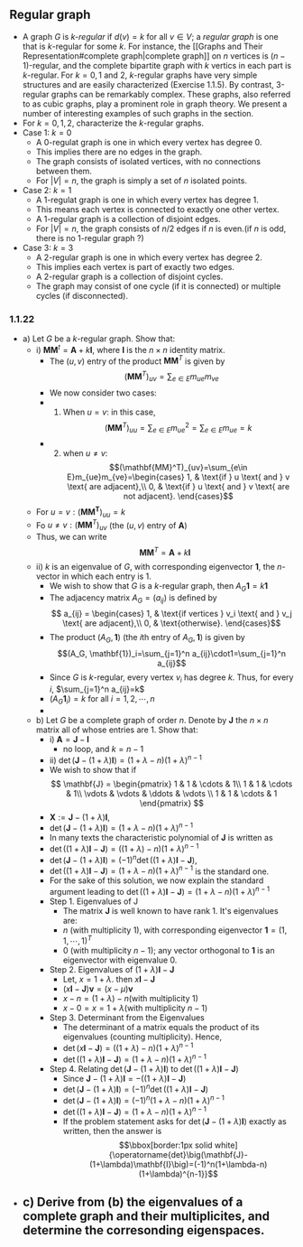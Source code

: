 ## Regular graph
- A graph $G$ is *k-regular* if $d(v)=k$ for all $v\in V$; a *regular graph* is one that is $k$-regular for some $k$. For instance, the [[Graphs and Their Representation#complete graph|complete graph]] on $n$ vertices is $(n-1)$-regular, and the complete bipartite graph with $k$ vertics in each part is $k$-regular. For $k=0, 1$ and 2, $k$-regular graphs have very simple structures and are easily characterized (Exercise 1.1.5). By contrast, 3-regular graphs can be remarkably complex. These graphs, also referred to as $\text{cubic}$ graphs, play a prominent role in graph theory. We present a number of interesting examples of such graphs in the section.
- For $k=0, 1, 2$, characterize the $k$-regular graphs.
- Case 1: $k=0$
  - A 0-regulat graph is one in which every vertex has degree 0.
  - This implies there are no edges in the graph.
  - The graph consists of isolated vertices, with no connections between them.
  - For $|V|=n$, the graph is simply a set of $n$ isolated points.
- Case 2: $k=1$
  - A 1-regulat graph is one in which every vertex has degree 1.
  - This means each vertex is connected to exactly one other vertex.
  - A 1-regular graph is a collection of disjoint edges.
  - For $|V|=n$, the graph consists of $n/2$ edges if $n$ is even.(if $n$ is odd, there is no 1-regular graph ?)
- Case 3: $k=3$
  - A 2-regular graph is one in which every vertex has degree 2.
  - This implies each vertex is part of exactly two edges.
  - A 2-regular graph is a collection of disjoint cycles.
  - The graph may consist of one cycle (if it is connected) or multiple cycles (if disconnected).
### 1.1.22
- a) Let $G$ be a $k$-regular graph. Show that:
  - i) $\mathbf{MM}^t=\mathbf{A}+k\mathbf{I}$, where $\mathbf{I}$ is the $n\times n$ identity matrix.
    - The $(u, v)$ entry of the product $\mathbf{MM}^T$ is given by $$(\mathbf{MM}^T)_{uv}=\sum_{e\in E}m_{ue}m_{ve}$$
    - We now consider two cases:
    - 1. When $u=v$: in this case, $$(\mathbf{MM}^T)_{uu}=\sum_{e\in E}m_{ue}^2=\sum_{e\in E}m_{ue}=k$$
    - 2. when $u\neq v$: $$(\mathbf{MM}^T)_{uv}=\sum_{e\in E}m_{ue}m_{ve}=\begin{cases}
   1, & \text{if } u \text{ and } v \text{ are adjacent},\\
   0, & \text{if } u \text{ and } v \text{ are not adjacent}.
   \end{cases}$$
   - For $u=v:(\mathbf{MM^T})_{uu}=k$
   - Fo $u\neq v:(\mathbf{MM}^T)_{uv}$ (the $(u,v)$ entry of $\mathbf{A}$)
   - Thus, we can write $$\mathbf{MM}^T=\mathbf{A}+k\mathbf{I}\tag*{$\Box$}$$
   - ii) $k$ is an eigenvalue of $G$, with corresponding eigenvector $\mathbf{1}$, the $n$-vector in which each entry is 1.
     - We wish to show that $G$ is a $k$-regular graph, then $A_G\mathbf{1}=k\mathbf{1}$
     - The adjacency matrix $A_G=(a_{ij})$ is defined by $$
   a_{ij} = \begin{cases}
   1, & \text{if vertices } v_i \text{ and } v_j \text{ are adjacent},\\
   0, & \text{otherwise}.
   \end{cases}$$
     - The product $(A_G, \mathbf{1})$ (the $i$th entry of $A_G, \mathbf{1}$) is given by $$(A_G, \mathbf{1})_i=\sum_{j=1}^n a_{ij}\cdot1=\sum_{j=1}^n a_{ij}$$
     - Since $G$ is $k$-regular, every vertex $v_i$ has degree $k$. Thus, for every $i$, $\sum_{j=1}^n a_{ij}=k$
     - $(A_G\mathbf{1}_i)=k$  for all $i=1,2,\cdots,n$
     - 
  - b) Let $G$ be a complete graph of order $n$. Denote by $\mathbf{J}$ the $n\times n$ matrix all of whose entries are 1. Show that:
    - i) $\mathbf{A}=\mathbf{J}-\mathbf{I}$
      - no loop, and $k=n-1$
    - ii) $\operatorname{det}(\mathbf{J}-(1+\lambda)\mathbf{I})=(1+\lambda-n)(1+\lambda)^{n-1}$
    - We wish to show that if $$
\mathbf{J} = \begin{pmatrix} 1 & 1 & \cdots & 1\\ 1 & 1 & \cdots & 1\\ \vdots & \vdots & \ddots & \vdots \\ 1 & 1 & \cdots & 1 \end{pmatrix}
$$
    - $\mathbf{X}:=\mathbf{J}-(1+\lambda)\mathbf{I}$,
    - $\operatorname{det}\left(\mathbf{J}-(1+\lambda)\mathbf{I}\right)=(1+\lambda-n)(1+\lambda)^{n-1}$
    - In many texts the characteristic polynomial of $\mathbf{J}$ is written as
    - $\operatorname{det}\big((1+\lambda)\mathbf{I}-\mathbf{J}\big)=\big((1+\lambda)-n\big)(1+\lambda)^{n-1}$
    - $\operatorname{det}\big(\mathbf{J}-(1+\lambda)\mathbf{I}\big)=(-1)^n\operatorname{det}\big((1+\lambda)\mathbf{I}-\mathbf{J}\big)$,
    - $\operatorname{det}\big((1+\lambda)\mathbf{I}-\mathbf{J}\big)=(1+\lambda-n)(1+\lambda)^{n-1}$ is the standard one.
    - For the sake of this solution, we now explain the standard argument leading to $\operatorname{det}\big((1+\lambda)\mathbf{I}-\mathbf{J}\big)=(1+\lambda-n)(1+\lambda)^{n-1}$
    - Step 1. Eigenvalues of J
      - The matrix $\mathbf{J}$ is well known to have rank 1. It's eigenvalues are:
      - $n$ (with multiplicity 1), with corresponding eigenvector $\mathbf{1}=(1,1,\cdots,1)^T$
      - 0 (with multiplicity $n-1$); any vector orthogonal to $\mathbf{1}$ is an eigenvector with eigenvalue 0.
    - Step 2. Eigenvalues of $(1+\lambda)\mathbf{I}-\mathbf{J}$
      - Let, $x=1+\lambda$. then $x\mathbf{I}-\mathbf{J}$
      - $(x\mathbf{I}-\mathbf{J})\mathbf{v}=(x-\mu)\mathbf{v}$
      - $x-n=(1+\lambda)-n$(with multiplicity 1)
      - $x-0=x=1+\lambda$(with multiplicity $n-1$)
    - Step 3. Determinant from the Eigenvalues
      - The determinant of a matrix equals the product of its eigenvalues (counting multiplicity). Hence,
      - $\operatorname{det}\big(x\mathbf{I}-\mathbf{J}\big)=\big((1+\lambda)-n\big)(1+\lambda)^{n-1}$
      - $\operatorname{det}\big((1+\lambda)\mathbf{I}-\mathbf{J}\big)=(1+\lambda-n)(1+\lambda)^{n-1}$
    - Step 4. Relating $\operatorname{det}\big(\mathbf{J}-(1+\lambda)\mathbf{I}\big)$ to $\operatorname{det}\big((1+\lambda)\mathbf{I}-\mathbf{J}\big)$
      - Since $\mathbf{J}-(1+\lambda)\mathbf{I}=-\big((1+\lambda)\mathbf{I}-\mathbf{J}\big)$
      - $\operatorname{det}\big(\mathbf{J}-(1+\lambda)\mathbf{I}\big)=(-1)^n\operatorname{det}\big((1+\lambda)\mathbf{I}-\mathbf{J}\big)$
      - $\operatorname{det}\big(\mathbf{J}-(1+\lambda)\mathbf{I}\big)=(-1)^n(1+\lambda-n)(1+\lambda)^{n-1}$
      - $\operatorname{det}\big((1+\lambda)\mathbf{I}-\mathbf{J}\big)=(1+\lambda-n)(1+\lambda)^{n-1}$
      - If the problem statement asks for $\operatorname{det}\big(\mathbf{J}-(1+\lambda)\mathbf{I}\big)$ exactly as written, then the answer is $$\bbox[border:1px solid white]{\operatorname{det}\big(\mathbf{J}-(1+\lambda)\mathbf{I}\big)=(-1)^n(1+\lambda-n)(1+\lambda)^{n-1}}$$
- c) Derive from (b) the eigenvalues of a complete graph and their multiplicites, and determine the corresonding eigenspaces.
  - 